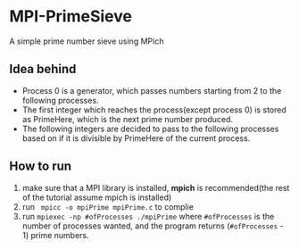 # MPI-PrimeSieve
A simple prime number sieve using MPich


## Idea behind
- Process 0 is a generator, which passes numbers starting from 2 to the following processes.
- The first integer which reaches the process(except process 0) is stored as PrimeHere, which is the next prime number produced.
- The following integers are decided to pass to the following processes based on if it is divisible by PrimeHere of the current process.

## How to run
1. make sure that a MPI library is installed, **mpich** is recommended(the rest of the tutorial assume mpich is installed)
2. run ` mpicc -o mpiPrime mpiPrime.c` to complie
3. run ` mpiexec -np #ofProcesses ./mpiPrime ` where `#ofProcesses` is the number of processes wanted, and the program returns (`#ofProcesses` - 1) prime numbers.